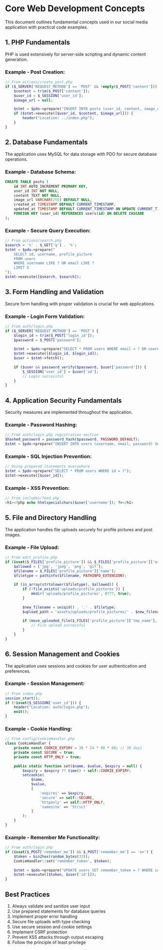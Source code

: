 # Core Web Development Concepts

This document outlines fundamental concepts used in our social media application with practical code examples.

## 1. PHP Fundamentals

PHP is used extensively for server-side scripting and dynamic content generation.

### Example - Post Creation:
```php
// From actions/create_post.php
if ($_SERVER['REQUEST_METHOD'] == 'POST' && !empty($_POST['content'])) {
    $content = trim($_POST['content']);
    $user_id = $_SESSION['user_id'];
    $image_url = null;

    $stmt = $pdo->prepare("INSERT INTO posts (user_id, content, image_url) VALUES (?, ?, ?)");
    if ($stmt->execute([$user_id, $content, $image_url])) {
        header("Location: ../index.php");
    }
}
```

## 2. Database Fundamentals

The application uses MySQL for data storage with PDO for secure database operations.

### Example - Database Schema:
```sql
CREATE TABLE posts (
    id INT AUTO_INCREMENT PRIMARY KEY,
    user_id INT NOT NULL,
    content TEXT NOT NULL,
    image_url VARCHAR(255) DEFAULT NULL,
    created_at TIMESTAMP DEFAULT CURRENT_TIMESTAMP,
    updated_at TIMESTAMP DEFAULT CURRENT_TIMESTAMP ON UPDATE CURRENT_TIMESTAMP,
    FOREIGN KEY (user_id) REFERENCES users(id) ON DELETE CASCADE
);
```

### Example - Secure Query Execution:
```php
// From actions/search.php
$search = '%' . $_GET['q'] . '%';
$stmt = $pdo->prepare("
    SELECT id, username, profile_picture 
    FROM users 
    WHERE username LIKE ? OR email LIKE ?
    LIMIT 5
");
$stmt->execute([$search, $search]);
```

## 3. Form Handling and Validation

Secure form handling with proper validation is crucial for web applications.

### Example - Login Form Validation:
```php
// From auth/login.php
if ($_SERVER['REQUEST_METHOD'] == 'POST') {
    $login_id = trim($_POST['login_id']);
    $password = $_POST['password'];
    
    $stmt = $pdo->prepare("SELECT * FROM users WHERE email = ? OR username = ?");
    $stmt->execute([$login_id, $login_id]);
    $user = $stmt->fetch();
    
    if ($user && password_verify($password, $user['password'])) {
        $_SESSION['user_id'] = $user['id'];
        // Login successful
    }
}
```

## 4. Application Security Fundamentals

Security measures are implemented throughout the application.

### Example - Password Hashing:
```php
// From auth/login.php registration section
$hashed_password = password_hash($password, PASSWORD_DEFAULT);
$stmt = $pdo->prepare("INSERT INTO users (username, email, password) VALUES (?, ?, ?)");
```

### Example - SQL Injection Prevention:
```php
// Using prepared statements everywhere
$stmt = $pdo->prepare("SELECT * FROM users WHERE id = ?");
$stmt->execute([$user_id]);
```

### Example - XSS Prevention:
```php
// From includes/feed.php
<h1><?php echo htmlspecialchars($user['username']); ?></h1>
```

## 5. File and Directory Handling

The application handles file uploads securely for profile pictures and post images.

### Example - File Upload:
```php
// From edit_profile.php
if (isset($_FILES['profile_picture']) && $_FILES['profile_picture']['error'] == 0) {
    $allowed = ['jpg', 'jpeg', 'png', 'gif'];
    $filename = $_FILES['profile_picture']['name'];
    $filetype = pathinfo($filename, PATHINFO_EXTENSION);
    
    if (in_array(strtolower($filetype), $allowed)) {
        if (!file_exists('uploads/profile_pictures')) {
            mkdir('uploads/profile_pictures', 0777, true);
        }
        
        $new_filename = uniqid() . '.' . $filetype;
        $upload_path = 'assets/uploads/profile_pictures/' . $new_filename;
        
        if (move_uploaded_file($_FILES['profile_picture']['tmp_name'], $upload_path)) {
            // File upload successful
        }
    }
}
```

## 6. Session Management and Cookies

The application uses sessions and cookies for user authentication and preferences.

### Example - Session Management:
```php
// From index.php
session_start();
if (!isset($_SESSION['user_id'])) {
    header("Location: auth/login.php");
    exit();
}
```

### Example - Cookie Handling:
```php
// From config/CookieHandler.php
class CookieHandler {
    private const COOKIE_EXPIRY = 30 * 24 * 60 * 60; // 30 days
    private const SECURE = true;
    private const HTTP_ONLY = true;
    
    public static function set($name, $value, $expiry = null) {
        $expiry = $expiry ?? time() + self::COOKIE_EXPIRY;
        setcookie(
            $name,
            $value,
            [
                'expires' => $expiry,
                'secure' => self::SECURE,
                'httponly' => self::HTTP_ONLY,
                'samesite' => 'Strict'
            ]
        );
    }
}
```

### Example - Remember Me Functionality:
```php
// From auth/login.php
if (isset($_POST['remember_me']) && $_POST['remember_me'] == 'on') {
    $token = bin2hex(random_bytes(32));
    CookieHandler::set('remember_token', $token);
    
    $stmt = $pdo->prepare("UPDATE users SET remember_token = ? WHERE id = ?");
    $stmt->execute([$token, $user['id']]);
}
```

## Best Practices

1. Always validate and sanitize user input
2. Use prepared statements for database queries
3. Implement proper error handling
4. Secure file uploads with type checking
5. Use secure session and cookie settings
6. Implement CSRF protection
7. Prevent XSS attacks through output escaping
8. Follow the principle of least privilege
